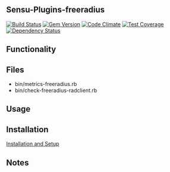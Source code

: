 ## Sensu-Plugins-freeradius

[ ![Build Status](https://travis-ci.org/sensu-plugins/sensu-plugins-freeradius.svg?branch=master)](https://travis-ci.org/sensu-plugins/sensu-plugins-freeradius)
[![Gem Version](https://badge.fury.io/rb/sensu-plugins-freeradius.svg)](http://badge.fury.io/rb/sensu-plugins-freeradius)
[![Code Climate](https://codeclimate.com/github/sensu-plugins/sensu-plugins-freeradius/badges/gpa.svg)](https://codeclimate.com/github/sensu-plugins/sensu-plugins-freeradius)
[![Test Coverage](https://codeclimate.com/github/sensu-plugins/sensu-plugins-freeradius/badges/coverage.svg)](https://codeclimate.com/github/sensu-plugins/sensu-plugins-freeradius)
[![Dependency Status](https://gemnasium.com/sensu-plugins/sensu-plugins-freeradius.svg)](https://gemnasium.com/sensu-plugins/sensu-plugins-freeradius)

## Functionality

## Files
 * bin/metrics-freeradius.rb
 * bin/check-freeradius-radclient.rb

## Usage

## Installation

[Installation and Setup](http://sensu-plugins.io/docs/installation_instructions.html)

## Notes
